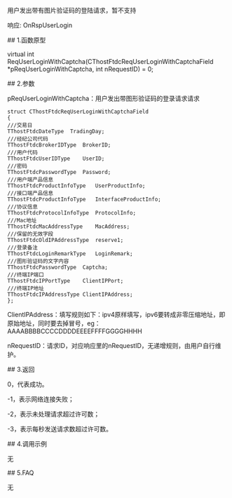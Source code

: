 <p>用户发出带有图片验证码的登陆请求，暂不支持</p>
<p>响应: OnRspUserLogin</p>
<span class="anchor" id="6206ae26-e777-463c-9950-7209bfc75f83"></span>
## 1.函数原型
<p>virtual int ReqUserLoginWithCaptcha(CThostFtdcReqUserLoginWithCaptchaField *pReqUserLoginWithCaptcha, int nRequestID) = 0;</p>
<span class="anchor" id="589ed4e2-86ae-4455-b41a-5e779f133135"></span>
## 2.参数
<p>pReqUserLoginWithCaptcha：用户发出带图形验证码的登录请求请求</p>
<pre><code>struct CThostFtdcReqUserLoginWithCaptchaField
{
///交易日
TThostFtdcDateType  TradingDay;
///经纪公司代码
TThostFtdcBrokerIDType  BrokerID;
///用户代码
TThostFtdcUserIDType    UserID;
///密码
TThostFtdcPasswordType  Password;
///用户端产品信息
TThostFtdcProductInfoType   UserProductInfo;
///接口端产品信息
TThostFtdcProductInfoType   InterfaceProductInfo;
///协议信息
TThostFtdcProtocolInfoType  ProtocolInfo;
///Mac地址
TThostFtdcMacAddressType    MacAddress;
///保留的无效字段
TThostFtdcOldIPAddressType  reserve1;
///登录备注
TThostFtdcLoginRemarkType   LoginRemark;
///图形验证码的文字内容
TThostFtdcPasswordType  Captcha;
///终端IP端口
TThostFtdcIPPortType    ClientIPPort;
///终端IP地址
TThostFtdcIPAddressType ClientIPAddress;
};
</code></pre>
<p>ClientIPAddress：填写规则如下：ipv4原样填写，ipv6要转成非零压缩地址，即原始地址，同时要去掉冒号，eg：AAAABBBBCCCCDDDDEEEEFFFFGGGGHHHH</p>
<p>nRequestID：请求ID，对应响应里的nRequestID，无递增规则，由用户自行维护。</p>
<span class="anchor" id="20e118dd-04fb-4289-9f0d-09d7726dd875"></span>
## 3.返回
<p>0，代表成功。</p>
<p>-1，表示网络连接失败；</p>
<p>-2，表示未处理请求超过许可数；</p>
<p>-3，表示每秒发送请求数超过许可数。</p>
<span class="anchor" id="b758b4d4-3223-4b54-b817-040a4f669962"></span>
## 4.调用示例
<p>无</p>
<span class="anchor" id="88e7be6c-7487-4a6c-9660-1c427d3e354c"></span>
## 5.FAQ
<p>无</p>
